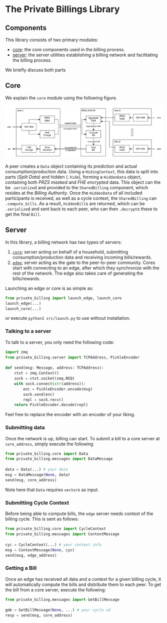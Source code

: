 # The Private Billings Library

## Components
This library consists of two primary modules:
- [core](../src/private_billing/core): the core components used in the billing process.
- [server](../src/private_billing/server): the server utilities establishing a billing network and facilitating the billing process.

We briefly discuss both parts

## Core
We explain the `core` module using the following figure.

!['Privacy-preserving Billing data flow diagram'](figures/billing.png)

A peer creates a `Data` object containing its prediction and actual consumption/production data.
Using a `HidingContext`, this data is split into parts (_Split Data_) and hidden (`.hide`), forming a `HiddenData` object, containing both _PRZS masked_ and _FHE encrypted_ data.
This object can the be `.serialize`d and provided to the `SharedBilling` component, which resides at the _Billing Authority_. Once the `HiddenData` of all included participants is received, as well as a cycle context, the `SharedBilling` can `.compute_bills`.
As a result, `HiddenBill`s are returned, which can be `.serialize`d and sent back to each peer, who can then `.decrypt`s these to get the final `Bill`.

## Server
In this library, a billing network has two types of servers:
1. [`core`](../src/private_billing/core_server.py); server acting on behalf of a household, submitting consumption/production data and receiving incoming bills/rewards.
2. [`edge`](../src/private_billing/edge_server.py); server acting as the gate to the peer-to-peer community. Cores start with connecting to an edge, after which they synchronize with the rest of the network. The edge also takes care of generating the bills/rewards.

Launching an edge or core is as simple as:
```python
from private_billing import launch_edge, launch_core
launch_edge(...)
launch_core(...)
```
or execute `python3 src/launch.py` to use without installation.

### Talking to a server
To talk to a server, you only need the following code:
```python
import zmq
from private_billing.server import TCPAddress, PickleEncoder

def send(msg: Message, address: TCPAddress):
    ctxt = zmq.Context()
    sock = ctxt.socket(zmq.REQ)
    with sock.connect(str(address)):
        enc = PickleEncoder.encode(msg)
        sock.send(enc)
        repl = sock.recv()
    return PickleEncoder.decode(repl)
```
Feel free to replace the encoder with an encoder of your liking.

### Submitting data
Once the network is up, billing can start.
To submit a bill to a core server at `core_address`, simply execute the following
```python
from private_billing.core import Data
from private_billing.messages import DataMessage

data = Data(...) # your data
msg = DataMessage(None, data)
send(msg, core_address)
```

Note here that `Data` requires `vector`s as input.

### Submitting Cycle Context
Before being able to compute bills, the `edge` server needs context of the billing cycle.
This is sent as follows:
```python
from private_billing.core import CycleContext
from private_billing.messages import ContextMessage

cyc = CycleContext(...) # your context info
msg = ContextMessage(None, cyc)
send(msg, edge_address)
```

### Getting a Bill
Once an edge has received all data and a context for a given billing cycle, it will automatically compute the bills and distribute them to each peer.
To get the bill from a core server, execute the following:
```python
from private_billing.messages import GetBillMessage

gmb = GetBillMessage(None, ...) # your cycle id
resp = send(msg, core_address)
```